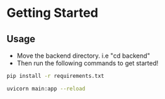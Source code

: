 # Getting Started

## Usage

- Move the backend directory. i.e "cd backend"
- Then run the following commands to get started!

```bash
pip install -r requirements.txt
```

```bash
uvicorn main:app --reload
```

